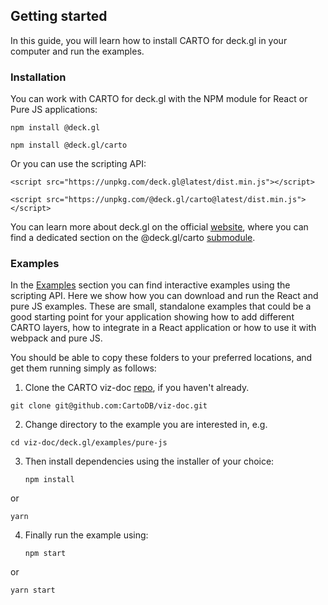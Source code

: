 ## Getting started

In this guide, you will learn how to install CARTO for deck.gl in your computer and run the examples.

### Installation

You can work with CARTO for deck.gl with the NPM module for React or Pure JS applications:

`npm install @deck.gl`

`npm install @deck.gl/carto`

Or you can use the scripting API:

`<script src="https://unpkg.com/deck.gl@latest/dist.min.js"></script>`

`<script src="https://unpkg.com/@deck.gl/carto@latest/dist.min.js"></script>`

You can learn more about deck.gl on the official [website](https://deck.gl), where you can find a dedicated section on the @deck.gl/carto [submodule](https://deck.gl/docs/api-reference/carto/overview).

### Examples

In the [Examples]({{site.baseurl}}/deck-gl/examples) section you can find interactive examples using the scripting API. Here we show how you can download and run the React and pure JS examples. These are small, standalone examples that could be a good starting point for your application showing how to add different CARTO layers, how to integrate in a React application or how to use it with webpack and pure JS.

You should be able to copy these folders to your preferred locations, and get them running simply as follows:

1. Clone the CARTO viz-doc [repo](https://github.com/CartoDB/viz-doc), if you haven't already.

  `git clone git@github.com:CartoDB/viz-doc.git`

2. Change directory to the example you are interested in, e.g.

  `cd viz-doc/deck.gl/examples/pure-js`

3. Then install dependencies using the installer of your choice:

   `npm install`

or

   `yarn`

4. Finally run the example using:

   `npm start`

or

   `yarn start`
